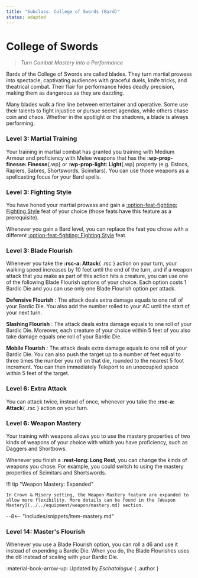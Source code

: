 ```yaml
---
title: "Subclass: College of Swords (Bard)"
status: adapted
---
```


<p style="display:none">
Turn Combat Mastery into a Performance.
</p>

# College of Swords

> *Turn Combat Mastery into a Performance*

Bards of the College of Swords are called blades. They turn martial prowess into spectacle, captivating audiences with graceful duels, knife tricks, and theatrical combat. Their flair for performance hides deadly precision, making them as dangerous as they are dazzling.

Many blades walk a fine line between entertainer and operative. Some use their talents to fight injustice or pursue secret agendas, while others chase coin and chaos. Whether in the spotlight or the shadows, a blade is always performing.

### Level 3: Martial Training

Your training in martial combat has granted you training with Medium Armour and proficiency with Melee weapons that has the **:wp-prop-finesse: Finesse**{.wp} or **:wp-prop-light: Light**{.wp} property (e.g. Estocs, Rapiers, Sabres, Shortswords, Scimitars). You can use those weapons as a spellcasting focus for your Bard spells.

### Level 3: Fighting Style

You have honed your martial prowess and gain a [:option-feat-fighting: Fighting Style] feat of your choice (those feats have this feature as a prerequisite).

Whenever you gain a Bard level, you can replace the feat you chose with a different [:option-feat-fighting: Fighting Style] feat.

[:option-feat-fighting: Fighting Style]: ../../option/feat/feat-fighting-style/index.md

### Level 3: Blade Flourish

Whenever you take the **:rsc-a: Attack**{ .rsc } action on your turn, your walking speed increases by 10 feet until the end of the turn, and if a weapon attack that you make as part of this action hits a creature, you can use one of the following Blade Flourish options of your choice. Each option costs 1 Bardic Die and you can use only one Blade Flourish option per attack.

**Defensive Flourish**
:   The attack deals extra damage equals to one roll of your Bardic Die. You also add the number rolled to your AC until the start of your next turn.

**Slashing Flourish**
:   The attack deals extra damage equals to one roll of your Bardic Die. Moreover, each creature of your choice within 5 feet of you also take damage equals one roll of your Bardic Die.

**Mobile Flourish**
:   The attack deals extra damage equals to one roll of your Bardic Die. You can also push the target up to a number of feet equal to three times the number you roll on that die, rounded to the nearest 5 foot increment. You can then immediately Teleport to an unoccupied space within 5 feet of the target.

### Level 6: Extra Attack

You can attack twice, instead of once, whenever you take the **:rsc-a: Attack**{ .rsc } action on your turn.

### Level 6: Weapon Mastery

Your training with weapons allows you to use the mastery properties of two kinds of weapons of your choice with which you have proficiency, such as Daggers and Shortbows.

Whenever you finish a **:rest-long: Long Rest**, you can change the kinds of weapons you chose. For example, you could switch to using the mastery properties of Scimitars and Shortswords.

!!! tip "Weapon Mastery: Expanded"
    
    In Crown & Misery setting, the Weapon Mastery feature are expanded to allow more flexibility. More details can be found in the [Weapon Mastery](../../equipment/weapon/mastery.md) section.

--8<-- "includes/snippets/item-mastery.md"

### Level 14: Master's Flourish

Whenever you use a Blade Flourish option, you can roll a d6 and use it instead of expending a Bardic Die. When you do, the Blade Flourishes uses the d6 instead of scaling with your Bardic Die.

:material-book-arrow-up: Updated by *Eschatologue* 
{ .author }